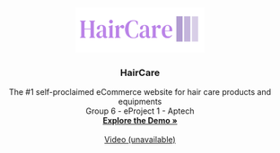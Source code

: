 <a name="readme-top"></a>



<br />
<div align="center">
  <a href="https://github.com/Kamitri/HairCare/blob/master/public/logo.png">
    <img src="https://raw.githubusercontent.com/Kamitri/HairCare/master/public/logo.png?token=GHSAT0AAAAAACJNZQL6RORQPN7CHTNQRF3MZKPMBTQ" alt="Logo" width="230" height="80">
  </a>

  <h3 align="center">HairCare</h3>

  <p align="center">
    The #1 self-proclaimed eCommerce website for hair care products and equipments
    <br />
    Group 6 - eProject 1 - Aptech 
    <br />
    <a href="https://hair-care-kamitri.vercel.app/"><strong>Explore the Demo »</strong></a>
    <br />
    <br />
    <a href="https://github.com/othneildrew/Best-README-Template">Video (unavailable)</a> 
  </p>
</div>

